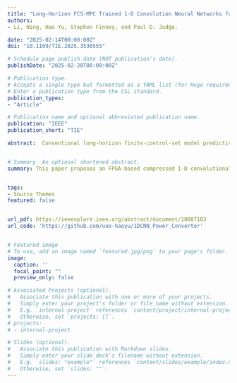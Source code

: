 ```yaml
---
title: "Long-Horizon FCS-MPC Trained 1-D Convolution Neural Networks for FPGA-Based Power-Electronic Converter Control With a Si/SiC Hybrid Converter Case Study."
authors:
- Li, Ning, Hao Yu, Stephen Finney, and Paul D. Judge.

date: "2025-02-14T00:00:00Z"
doi: "10.1109/TIE.2025.3536555"

# Schedule page publish date (NOT publication's date).
publishDate: "2025-02-20T00:00:00Z"

# Publication type.
# Accepts a single type but formatted as a YAML list (for Hugo requirements).
# Enter a publication type from the CSL standard.
publication_types:
- "Article"

# Publication name and optional abbreviated publication name.
publication: "IEEE"
publication_short: "TIE"

abstract:  Conventional long-horizon finite-control-set model predictive control (FCS-MPC) for power electronics has two main real-time implementation problems, 1) calculation burden and latency; 2) high hardware resource requirements on real-time platforms such as FPGA. To solve these problems, machine learning models have been proposed using model predictive control results as offline training data to train an artificial neural network (ANN), which will be implemented in the real-time controller instead of the original model predictive control model. In this way, the ANN reduces the online calculation burden and the hardware resource requirements. In this article, an FPGA-based 1-D convolution neural network (CNN) for long-horizon FCS-MPC is proposed. To simplify the network model and reduce the hardware resources further, model compression techniques of pruning, fine-tuning, and quantization are implemented. The proposed model is verified using a parallel hybrid converter as a case study converter, with performance and hardware resource requirements compared to conventional FCS-MPC and multilayer perceptron (MLP) models. The results show that the proposed compressed CNN model can reduce FPGA DSP resource requirements by 75% compared to an FCS-MPC model and an MLP model, while also achieving comparable or superior performance.


# Summary. An optional shortened abstract.
summary: This paper proposes an FPGA-based compressed 1-D convolutional neural network for long-horizon FCS-MPC, significantly reducing online computation and hardware resource usage while maintaining control performance.


tags:
- Source Themes
featured: false


url_pdf: https://ieeexplore.ieee.org/abstract/document/10887103
url_code: 'https://github.com/uoe-haoyu/1DCNN_Power_Converter'


# Featured image
# To use, add an image named `featured.jpg/png` to your page's folder. 
image:
  caption: ''
  focal_point: ""
  preview_only: false

# Associated Projects (optional).
#   Associate this publication with one or more of your projects.
#   Simply enter your project's folder or file name without extension.
#   E.g. `internal-project` references `content/project/internal-project/index.md`.
#   Otherwise, set `projects: []`.
# projects:
# - internal-project

# Slides (optional).
#   Associate this publication with Markdown slides.
#   Simply enter your slide deck's filename without extension.
#   E.g. `slides: "example"` references `content/slides/example/index.md`.
#   Otherwise, set `slides: ""`.
---
```



